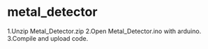 # metal_detector

1.Unzip Metal_Detector.zip
2.Open Metal_Detector.ino with arduino.
3.Compile and upload code.
